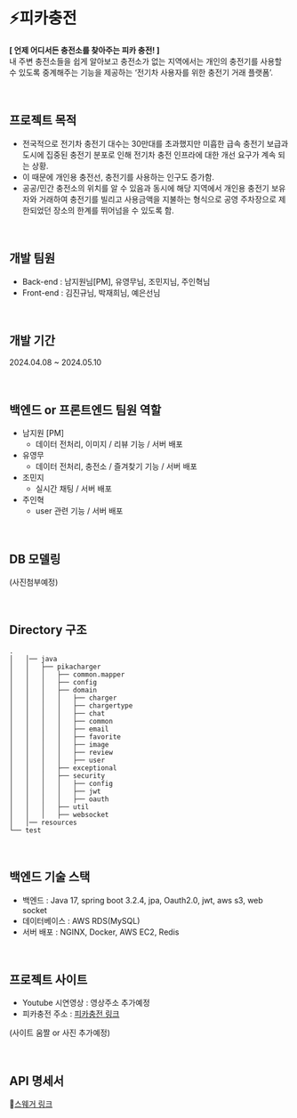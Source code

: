 # ⚡️피카충전

**[ 언제 어디서든 충전소를 찾아주는 피카 충전! ]**
<br>
내 주변 충전소들을 쉽게 알아보고 충전소가 없는 지역에서는 개인의 충전기를 사용할 수 있도록 중계해주는 기능을 제공하는 ‘전기차 사용자를 위한 충전기 거래 플랫폼’.


<br>

## 프로젝트 목적

- 전국적으로 전기차 충전기 대수는 30만대를 초과했지만 미흡한 급속 충전기 보급과 도시에 집중된 충전기 분포로 인해 전기차 충전 인프라에 대한 개선 요구가 계속 되는 상황.
- 이 때문에 개인용 충전선, 충전기를 사용하는 인구도 증가함.
- 공공/민간 충전소의 위치를 알 수 있음과 동시에 해당 지역에서 개인용 충전기 보유자와 거래하여 충전기를 빌리고 사용금액을 지불하는 형식으로 공영 주차장으로 제한되었던 장소의 한계를 뛰어넘을 수 있도록 함.

<br>

## 개발 팀원

- Back-end : 남지원님[PM], 유영무님, 조민지님, 주인혁님
- Front-end : 김진규님, 박재희님, 예은선님

<br>

## 개발 기간

2024.04.08 ~ 2024.05.10

<br>

## 백엔드 or 프론트엔드 팀원 역할

- 남지원 [PM]
    - 데이터 전처리, 이미지 / 리뷰 기능 / 서버 배포
- 유영무
    - 데이터 전처리, 충전소 / 즐겨찾기 기능 / 서버 배포
- 조민지
    - 실시간 채팅 / 서버 배포
- 주인혁
    - user 관련 기능 / 서버 배포

<br>

## DB 모델링

(사진첨부예정)

<br>

## Directory 구조

```
.
│   │── java
│   │   ├── pikacharger
│   │   │   ├── common.mapper
│   │   │   ├── config
│   │   │   ├── domain
│   │   │   │   ├── charger
│   │   │   │   ├── chargertype
│   │   │   │   ├── chat
│   │   │   │   ├── common
│   │   │   │   ├── email
│   │   │   │   ├── favorite
│   │   │   │   ├── image
│   │   │   │   ├── review
│   │   │   │   ├── user
│   │   │   ├── exceptional
│   │   │   ├── security
│   │   │   │   ├── config
│   │   │   │   ├── jwt
│   │   │   │   ├── oauth
│   │   │   ├── util
│   │   │   ├── websocket
│   │── resources
└── test

```

<br>

## 백엔드 기술 스택

- 백엔드 : Java 17, spring boot 3.2.4, jpa, Oauth2.0, jwt, aws s3, web socket
- 데이터베이스 : AWS RDS(MySQL)
- 서버 배포 : NGINX, Docker, AWS EC2, Redis

<br>

## 프로젝트 사이트

- Youtube 시연영상 : 영상주소 추가예정
- 피카충전 주소 : [피카충전 링크](https://pikacharger.store/)

(사이트 움짤 or 사진 추가예정)

<br>

## API 명세서

[스웨거 링크](http://ec2-43-203-7-98.ap-northeast-2.compute.amazonaws.com:8080/swagger-ui/index.html#/(%EC%B6%A9%EC%A0%84%EC%86%8C)/createCharger)
